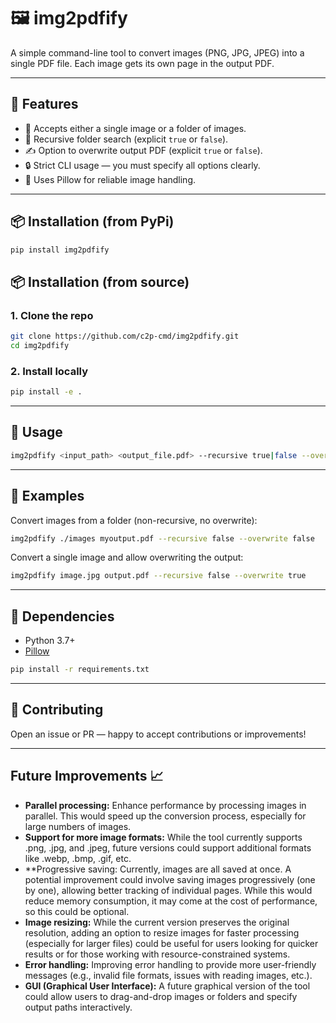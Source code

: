 # 🖼️ img2pdfify

A simple command-line tool to convert images (PNG, JPG, JPEG) into a single PDF file. Each image gets its own page in the output PDF.

---

## 🚀 Features

- 📂 Accepts either a single image or a folder of images.
- 🔁 Recursive folder search (explicit `true` or `false`).
- ✍️ Option to overwrite output PDF (explicit `true` or `false`).
- 🔒 Strict CLI usage — you must specify all options clearly.
- 🧠 Uses Pillow for reliable image handling.

---

## 📦 Installation (from PyPi)

```bash
pip install img2pdfify
```

## 📦 Installation (from source)

### 1. Clone the repo

```bash
git clone https://github.com/c2p-cmd/img2pdfify.git
cd img2pdfify
```

### 2. Install locally

```bash
pip install -e .
```

---

## 🧪 Usage

```bash
img2pdfify <input_path> <output_file.pdf> --recursive true|false --overwrite true|false
```

---

## 📌 Examples

Convert images from a folder (non-recursive, no overwrite):

```bash
img2pdfify ./images myoutput.pdf --recursive false --overwrite false
```

Convert a single image and allow overwriting the output:

```bash
img2pdfify image.jpg output.pdf --recursive false --overwrite true
```

---

## 🧰 Dependencies

- Python 3.7+
- [Pillow](https://python-pillow.org)

```bash
pip install -r requirements.txt
```

---

## 🙌 Contributing

Open an issue or PR — happy to accept contributions or improvements!

---

## Future Improvements 📈

-	**Parallel processing:** Enhance performance by processing images in parallel. This would speed up the conversion process, especially for large numbers of images.
-	**Support for more image formats:** While the tool currently supports .png, .jpg, and .jpeg, future versions could support additional formats like .webp, .bmp, .gif, etc.
-	**Progressive saving: Currently, images are all saved at once. A potential improvement could involve saving images progressively (one by one), allowing better tracking of individual pages. While this would reduce memory consumption, it may come at the cost of performance, so this could be optional.
-	**Image resizing:** While the current version preserves the original resolution, adding an option to resize images for faster processing (especially for larger files) could be useful for users looking for quicker results or for those working with resource-constrained systems.
-	**Error handling:** Improving error handling to provide more user-friendly messages (e.g., invalid file formats, issues with reading images, etc.).
-	**GUI (Graphical User Interface):** A future graphical version of the tool could allow users to drag-and-drop images or folders and specify output paths interactively.

